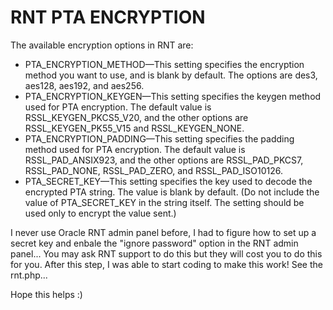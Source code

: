 RNT PTA ENCRYPTION 
===

The available encryption options in RNT are:
- PTA_ENCRYPTION_METHOD—This setting specifies the encryption method
you want to use, and is blank by default. The options are des3, aes128, aes192, and
aes256.
- PTA_ENCRYPTION_KEYGEN—This setting specifies the keygen method used
for PTA encryption. The default value is RSSL_KEYGEN_PKCS5_V20, and the other
options are RSSL_KEYGEN_PK55_V15 and RSSL_KEYGEN_NONE.
- PTA_ENCRYPTION_PADDING—This setting specifies the padding method used
for PTA encryption. The default value is RSSL_PAD_ANSIX923, and the other
options are RSSL_PAD_PKCS7, RSSL_PAD_NONE, RSSL_PAD_ZERO, and
RSSL_PAD_ISO10126.
- PTA_SECRET_KEY—This setting specifies the key used to decode the encrypted
PTA string. The value is blank by default. (Do not include the value of
PTA_SECRET_KEY in the string itself. The setting should be used only to encrypt the
value sent.)

I never use Oracle RNT admin panel before, I had to figure how to set up a secret key and enbale the "ignore password" option in the RNT admin panel... You may ask RNT support to do this but they will cost you to do this for you. After this step, I was able to start coding to make this work! See the rnt.php...

Hope this helps :)
